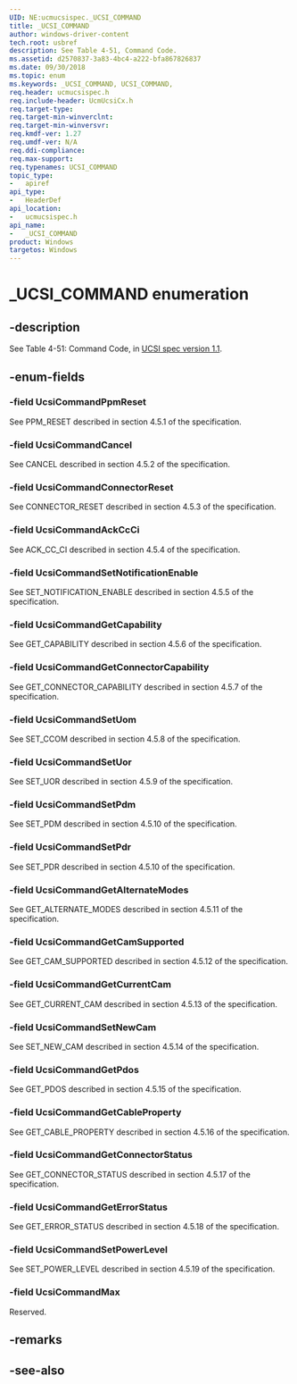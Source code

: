 ```yaml
---
UID: NE:ucmucsispec._UCSI_COMMAND
title: _UCSI_COMMAND
author: windows-driver-content
tech.root: usbref
description: See Table 4-51, Command Code.
ms.assetid: d2570837-3a83-4bc4-a222-bfa867826837
ms.date: 09/30/2018
ms.topic: enum
ms.keywords: _UCSI_COMMAND, UCSI_COMMAND, 
req.header: ucmucsispec.h
req.include-header: UcmUcsiCx.h 
req.target-type:
req.target-min-winverclnt:
req.target-min-winversvr:
req.kmdf-ver: 1.27
req.umdf-ver: N/A
req.ddi-compliance:
req.max-support:
req.typenames: UCSI_COMMAND
topic_type: 
-	apiref
api_type: 
-	HeaderDef
api_location: 
-	ucmucsispec.h
api_name: 
-	_UCSI_COMMAND
product: Windows
targetos: Windows
---
```


# _UCSI_COMMAND enumeration

## -description
See Table 4-51: Command Code, in [UCSI spec version 1.1](https://www.intel.com/content/dam/www/public/us/en/documents/technical-specifications/usb-type-c-ucsi-spec.pdf).



## -enum-fields

### -field UcsiCommandPpmReset
See PPM_RESET described in section 4.5.1 of the specification.

### -field UcsiCommandCancel
See CANCEL described in section 4.5.2 of the specification.

### -field UcsiCommandConnectorReset
See CONNECTOR_RESET described in section 4.5.3 of the specification.

### -field UcsiCommandAckCcCi
See ACK_CC_CI described in section 4.5.4 of the specification.
 
### -field UcsiCommandSetNotificationEnable
See SET_NOTIFICATION_ENABLE described in section 4.5.5 of the specification.

### -field UcsiCommandGetCapability 
See GET_CAPABILITY described in section 4.5.6 of the specification.

### -field UcsiCommandGetConnectorCapability 
See GET_CONNECTOR_CAPABILITY described in section 4.5.7 of the specification.

### -field UcsiCommandSetUom 
See SET_CCOM described in section 4.5.8 of the specification.

### -field UcsiCommandSetUor 
See SET_UOR described in section 4.5.9 of the specification.

### -field UcsiCommandSetPdm 
See SET_PDM described in section 4.5.10 of the specification.

### -field UcsiCommandSetPdr 
See SET_PDR described in section 4.5.10 of the specification.

### -field UcsiCommandGetAlternateModes 
See GET_ALTERNATE_MODES described in section 4.5.11 of the specification.

### -field UcsiCommandGetCamSupported 
See GET_CAM_SUPPORTED described in section 4.5.12 of the specification.

### -field UcsiCommandGetCurrentCam 
See GET_CURRENT_CAM described in section 4.5.13 of the specification.

### -field UcsiCommandSetNewCam 
See SET_NEW_CAM described in section 4.5.14 of the specification.

### -field UcsiCommandGetPdos 
See GET_PDOS described in section 4.5.15 of the specification.

### -field UcsiCommandGetCableProperty 
See GET_CABLE_PROPERTY described in section 4.5.16 of the specification.

### -field UcsiCommandGetConnectorStatus 
See GET_CONNECTOR_STATUS described in section 4.5.17 of the specification.

### -field UcsiCommandGetErrorStatus 
See GET_ERROR_STATUS described in section 4.5.18 of the specification.

### -field UcsiCommandSetPowerLevel 
See SET_POWER_LEVEL described in section 4.5.19 of the specification.

### -field UcsiCommandMax 
Reserved.

## -remarks

## -see-also
